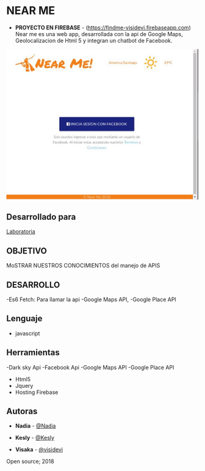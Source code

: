 
# NEAR ME
- **PROYECTO EN FIREBASE** - (https://findme-visidevi.firebaseapp.com)
Near me es una web app, desarrollada con la api de Google Maps, Geolocalizacion de Html 5 y integran un chatbot de Facebook.

![near me](assets/img/capture5.jpeg)

## Desarrollado para
[Laboratoria](https://laboratoria.la)
##  **OBJETIVO**
MoSTRAR NUESTROS CONOCIMIENTOS del manejo de APIS

##  **DESARROLLO**

-Es6 Fetch: Para llamar la api
-Google Maps API, -Google Place API

##  Lenguaje 
- javascript

##  Herramientas
-Dark sky Api
-Facebook Api
-Google Maps API 
-Google Place API
- Html5
- Jquery
- Hosting Firebase

## Autoras
- **Nadia** - [@Nadia](https://github.com/NadiaMorales)
- **Kesly** - [@Kesly](https://github.com/keslymartinez)

- **Visaka** - [@visidevi](https://github.com/visidevi)



Open source; 2018
